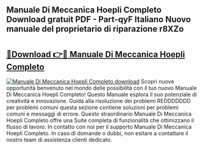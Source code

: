 ## Manuale Di Meccanica Hoepli Completo Download gratuit PDF - Part-qyF Italiano Nuovo manuale del proprietario di riparazione r8XZo

# <h2><a href="http://dfb9p83.blite.top/?on=Manuale+Di+Meccanica+Hoepli+Completo">🔗Download 👉🔴 Manuale Di Meccanica Hoepli Completo</a></h2>

[![Manuale Di Meccanica Hoepli Completo download](https://i.imgur.com/lujVjoI.png)](http://dfb9p83.blite.top/?on=Manuale+Di+Meccanica+Hoepli+Completo)
Scopri nuove opportunità benvenuto nel mondo delle possibilità con il tuo nuovo Manuale Di Meccanica Hoepli Completo! Questo Manuale esplora il suo potenziale di creatività e innovazione. Guida alla risoluzione dei problemi REDDDDDDD per problemi comuni questa sezione contiene soluzioni per problemi comuni e messaggi di errore. Questo straordinario Manuale Di Meccanica Hoepli Completo offre una Suite completa di funzionalità che ottimizzano il flusso di lavoro. In contatto con noi per il supporto Manuale Di Meccanica Hoepli Completo. In caso di domande o dubbi, non esitare a contattare il nostro team di assistenza clienti dedicato.
